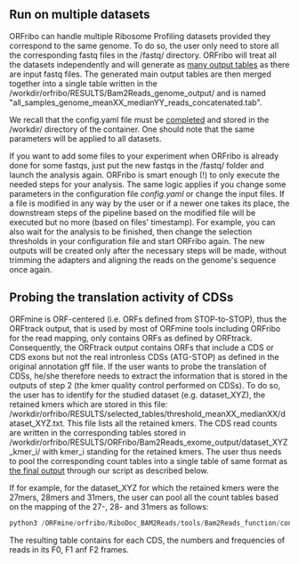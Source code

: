 ## Run on multiple datasets

ORFribo can handle multiple Ribosome Profiling datasets provided they correspond to the same genome. To do so, the user only need to store all the corresponding fastq files in the /fastq/ directory. ORFribo will treat all the datasets independently and will generate as [many output tables](./orfribo_outputs.md#main-output-table) as there are input fastq files. The generated main output tables are then merged together into a single table written in the /workdir/orfribo/RESULTS/Bam2Reads_genome_output/ and is named "all_samples_genome_meanXX_medianYY_reads_concatenated.tab".

We recall that the config.yaml file must be [completed](./orfribo_configuration.md) and stored in the /workdir/ directory of the container. One should note that the same parameters will be applied to all datasets.

If you want to add some files to your experiment when ORFribo is already done for some fastqs, just put the new fastqs in the /fastq/ folder and launch the analysis again. ORFribo is smart enough (!) to only execute the needed steps for your analysis. The same logic applies if you change some parameters in the configuration file <i>config.yaml</i> or change the input files. If a file is modified in any way by the user or if a newer one takes its place, the downstream steps of the pipeline based on the modified file will be executed but no more (based on files' timestamp).
For example, you can also wait for the analysis to be finished, then change the selection thresholds in your configuration file and start ORFribo again. The new outputs will be created only after the necessary steps will be made, without trimming the adapters and aligning the reads on the genome's sequence once again.


<a name="CDS"></a>
## Probing the translation activity of CDSs
ORFmine is ORF-centered (i.e. ORFs defined from STOP-to-STOP), thus the ORFtrack output, that is used by most of ORFmine tools including ORFribo for the read mapping, only contains ORFs as defined by ORFtrack. Consequently, the ORFtrack output contains ORFs that include a CDS or CDS exons but not the real intronless CDSs (ATG-STOP) as defined in the original annotation gff file. If the user wants to probe the translation of CDSs, he/she therefore needs to extract the information that is stored in the outputs of step 2 (the kmer quality control performed on CDSs). To do so, the user has to identify for the studied dataset (e.g. dataset_XYZ), the retained kmers which are stored in this file: /workdir/orfribo/RESULTS/selected_tables/threshold_meanXX_medianXX/dataset_XYZ.txt. This file lists all the retained kmers. The CDS read counts are written in the corresponding tables stored in /workdir/orfribo/RESULTS/ORFribo/Bam2Reads_exome_output/dataset_XYZ_kmer_i/ with kmer_i standing for the retained kmers. The user thus needs to pool the corresponding count tables into a single table of same format as [the final output](./orfibo_outputs.md#main_table) through our script as described below.

If for example, for the dataset_XYZ for which the retained kmers were the 27mers, 28mers and 31mers, the user can pool all the count tables based on the mapping of the 27-, 28- and 31mers as follows:

``` python
python3 /ORFmine/orfribo/RiboDoc_BAM2Reads/tools/Bam2Reads_function/concatenate.py -tables /workdir/orfribo/RESULTS/ORFribo/Bam2Reads_exome_output/dataset_XYZ_27/exome.25-35_reads.tab  /workdir/orfribo/RESULTS/ORFribo/Bam2Reads_exome_output/dataset_XYZ_28/exome.25-35_reads.tab  /workdir/orfribo/RESULTS/ORFribo/Bam2Reads_exome_output/dataset_XYZ_31/exome.25-35_reads.tab -outpath /workdir/orfribo/ -outname CDS_translation_XYZ.tab
```

The resulting table contains for each CDS, the numbers and frequencies of reads in its F0, F1 anf F2 frames.
